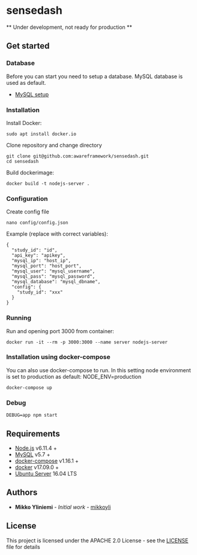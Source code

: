 # sensedash

** Under development, not ready for production **

## Get started

### Database

Before you can start you need to setup a database. MySQL database is used as default.

* [MySQL setup](doc/mysql-db.md)

### Installation

Install Docker:
```console
sudo apt install docker.io
```

Clone repository and change directory
```console
git clone git@github.com:awareframework/sensedash.git
cd sensedash
```

Build dockerimage:
```console
docker build -t nodejs-server .
```

### Configuration

Create config file
```console
nano config/config.json
```

Example (replace with correct variables):
```
{
  "study_id": "id",
  "api_key": "apikey",
  "mysql_ip": "host_ip",
  "mysql_port": "host_port",
  "mysql_user": "mysql_username",
  "mysql_pass": "mysql_password",
  "mysql_database": "mysql_dbname",
  "config": {
    "study_id": "xxx"
  }
}
```

### Running

Run and opening port 3000 from container:
```console
docker run -it --rm -p 3000:3000 --name server nodejs-server
```

### Installation using docker-compose

You can also use docker-compose to run.
In this setting node environment is set to production as default: NODE_ENV=production

```console
docker-compose up
```

### Debug 

```console
DEBUG=app npm start
```


## Requirements

* [Node.js](https://nodejs.org/en/) v6.11.4 +
* [MySQL](https://www.mysql.com/) v5.7 +
* [docker-compose](https://docs.docker.com/compose/) v1.16.1 +
* [docker](https://www.docker.com/) v17.09.0 +
* [Ubuntu Server](https://www.ubuntu.com/)  16.04 LTS

## Authors

* **Mikko Yliniemi** - *Initial work* - [mikkoyli](https://github.com/mikkoyli)

## License

This project is licensed under the APACHE 2.0 License - see the [LICENSE](LICENSE) file for details

